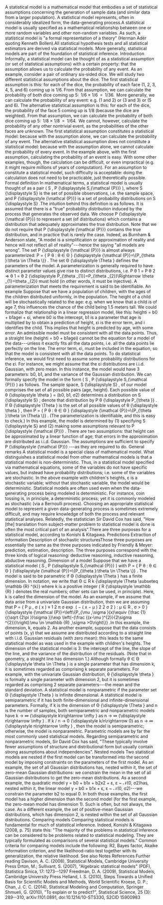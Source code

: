 A statistical model is a mathematical model that embodies a set of
statistical assumptions concerning the generation of sample data (and
similar data from a larger population). A statistical model represents,
often in considerably idealized form, the data-generating process.A
statistical model is usually specified as a mathematical relationship
between one or more random variables and other non-random variables. As
such, a statistical model is \"a formal representation of a theory\"
(Herman Adèr quoting Kenneth Bollen).All statistical hypothesis tests
and all statistical estimators are derived via statistical models. More
generally, statistical models are part of the foundation of statistical
inference. Introduction Informally, a statistical model can be thought
of as a statistical assumption (or set of statistical assumptions) with
a certain property: that the assumption allows us to calculate the
probability of any event. As an example, consider a pair of ordinary
six-sided dice. We will study two different statistical assumptions
about the dice. The first statistical assumption is this: for each of
the dice, the probability of each face (1, 2, 3, 4, 5, and 6) coming up
is 1/6. From that assumption, we can calculate the probability of both
dice coming up 5:  1/6 × 1/6 = 1/36.  More generally, we can calculate
the probability of any event: e.g. (1 and 2) or (3 and 3) or (5 and 6).
The alternative statistical assumption is this: for each of the dice,
the probability of the face 5 coming up is 1/8 (because the dice are
weighted). From that assumption, we can calculate the probability of
both dice coming up 5:  1/8 × 1/8 = 1/64.  We cannot, however, calculate
the probability of any other nontrivial event, as the probabilities of
the other faces are unknown. The first statistical assumption
constitutes a statistical model: because with the assumption alone, we
can calculate the probability of any event. The alternative statistical
assumption does not constitute a statistical model: because with the
assumption alone, we cannot calculate the probability of every event. In
the example above, with the first assumption, calculating the
probability of an event is easy. With some other examples, though, the
calculation can be difficult, or even impractical (e.g. it might require
millions of years of computation). For an assumption to constitute a
statistical model, such difficulty is acceptable: doing the calculation
does not need to be practicable, just theoretically possible. Formal
definition In mathematical terms, a statistical model is usually thought
of as a pair ( S , P {\\displaystyle S,{\\mathcal {P}}} ), where S
{\\displaystyle S} is the set of possible observations, i.e. the sample
space, and P {\\displaystyle {\\mathcal {P}}} is a set of probability
distributions on S {\\displaystyle S} .The intuition behind this
definition is as follows. It is assumed that there is a \"true\"
probability distribution induced by the process that generates the
observed data. We choose P {\\displaystyle {\\mathcal {P}}} to represent
a set (of distributions) which contains a distribution that adequately
approximates the true distribution. Note that we do not require that P
{\\displaystyle {\\mathcal {P}}} contains the true distribution, and in
practice that is rarely the case. Indeed, as Burnham & Anderson state,
\"A model is a simplification or approximation of reality and hence will
not reflect all of reality\"---hence the saying \"all models are
wrong\". The set P {\\displaystyle {\\mathcal {P}}} is almost always
parameterized: P = { P θ : θ ∈ Θ } {\\displaystyle {\\mathcal
{P}}=\\{P\_{\\theta }:\\theta \\in \\Theta \\}} . The set Θ
{\\displaystyle \\Theta } defines the parameters of the model. A
parameterization is generally required to have distinct parameter values
give rise to distinct distributions, i.e. P θ 1 = P θ 2 ⇒ θ 1 = θ 2
{\\displaystyle P\_{\\theta \_{1}}=P\_{\\theta \_{2}}\\Rightarrow
\\theta \_{1}=\\theta \_{2}} must hold (in other words, it must be
injective). A parameterization that meets the requirement is said to be
identifiable. An example Suppose that we have a population of children,
with the ages of the children distributed uniformly, in the population.
The height of a child will be stochastically related to the age: e.g.
when we know that a child is of age 7, this influences the chance of the
child being 1.5 meters tall. We could formalize that relationship in a
linear regression model, like this: heighti = b0 + b1agei + εi, where b0
is the intercept, b1 is a parameter that age is multiplied by to obtain
a prediction of height, εi is the error term, and i identifies the
child. This implies that height is predicted by age, with some error. An
admissible model must be consistent with all the data points. Thus, a
straight line (heighti = b0 + b1agei) cannot be the equation for a model
of the data---unless it exactly fits all the data points, i.e. all the
data points lie perfectly on the line. The error term, εi, must be
included in the equation, so that the model is consistent with all the
data points. To do statistical inference, we would first need to assume
some probability distributions for the εi. For instance, we might assume
that the εi distributions are i.i.d. Gaussian, with zero mean. In this
instance, the model would have 3 parameters: b0, b1, and the variance of
the Gaussian distribution. We can formally specify the model in the form
( S , P {\\displaystyle S,{\\mathcal {P}}} ) as follows. The sample
space, S {\\displaystyle S} , of our model comprises the set of all
possible pairs (age, height). Each possible value of θ {\\displaystyle
\\theta } = (b0, b1, σ2) determines a distribution on S {\\displaystyle
S} ; denote that distribution by P θ {\\displaystyle P\_{\\theta }} . If
Θ {\\displaystyle \\Theta } is the set of all possible values of θ
{\\displaystyle \\theta } , then P = { P θ : θ ∈ Θ } {\\displaystyle
{\\mathcal {P}}=\\{P\_{\\theta }:\\theta \\in \\Theta \\}} . (The
parameterization is identifiable, and this is easy to check.) In this
example, the model is determined by (1) specifying S {\\displaystyle S}
and (2) making some assumptions relevant to P {\\displaystyle {\\mathcal
{P}}} . There are two assumptions: that height can be approximated by a
linear function of age; that errors in the approximation are distributed
as i.i.d. Gaussian. The assumptions are sufficient to specify P
{\\displaystyle {\\mathcal {P}}} ---as they are required to do. General
remarks A statistical model is a special class of mathematical model.
What distinguishes a statistical model from other mathematical models is
that a statistical model is non-deterministic. Thus, in a statistical
model specified via mathematical equations, some of the variables do not
have specific values, but instead have probability distributions; i.e.
some of the variables are stochastic. In the above example with
children\'s heights, ε is a stochastic variable; without that stochastic
variable, the model would be deterministic. Statistical models are often
used even when the data-generating process being modeled is
deterministic. For instance, coin tossing is, in principle, a
deterministic process; yet it is commonly modeled as stochastic (via a
Bernoulli process). Choosing an appropriate statistical model to
represent a given data-generating process is sometimes extremely
difficult, and may require knowledge of both the process and relevant
statistical analyses. Relatedly, the statistician Sir David Cox has
said, \"How \[the\] translation from subject-matter problem to
statistical model is done is often the most critical part of an
analysis\".There are three purposes for a statistical model, according
to Konishi & Kitagawa. Predictions Extraction of information Description
of stochastic structuresThose three purposes are essentially the same as
the three purposes indicated by Friendly & Meyer: prediction,
estimation, description. The three purposes correspond with the three
kinds of logical reasoning: deductive reasoning, inductive reasoning,
abductive reasoning. Dimension of a model Suppose that we have a
statistical model ( S , P {\\displaystyle S,{\\mathcal {P}}} ) with P =
{ P θ : θ ∈ Θ } {\\displaystyle {\\mathcal {P}}=\\{P\_{\\theta }:\\theta
\\in \\Theta \\}} . The model is said to be parametric if Θ
{\\displaystyle \\Theta } has a finite dimension. In notation, we write
that Θ ⊆ R k {\\displaystyle \\Theta \\subseteq \\mathbb {R} \^{k}}
where k is a positive integer ( R {\\displaystyle \\mathbb {R} } denotes
the real numbers; other sets can be used, in principle). Here, k is
called the dimension of the model. As an example, if we assume that data
arise from a univariate Gaussian distribution, then we are assuming that
P = { P μ , σ ( x ) ≡ 1 2 π σ exp ⁡ ( − ( x − μ ) 2 2 σ 2 ) : μ ∈ R , σ
\> 0 } {\\displaystyle {\\mathcal {P}}=\\left\\{P\_{\\mu ,\\sigma
}(x)\\equiv {\\frac {1}{{\\sqrt {2\\pi }}\\sigma }}\\exp \\left(-{\\frac
{(x-\\mu )\^{2}}{2\\sigma \^{2}}}\\right):\\mu \\in \\mathbb {R}
,\\sigma \>0\\right\\}} .In this example, the dimension, k, equals 2. As
another example, suppose that the data consists of points (x, y) that we
assume are distributed according to a straight line with i.i.d. Gaussian
residuals (with zero mean): this leads to the same statistical model as
was used in the example with children\'s heights. The dimension of the
statistical model is 3: the intercept of the line, the slope of the
line, and the variance of the distribution of the residuals. (Note that
in geometry, a straight line has dimension 1.) Although formally θ ∈ Θ
{\\displaystyle \\theta \\in \\Theta } is a single parameter that has
dimension k, it is sometimes regarded as comprising k separate
parameters. For example, with the univariate Gaussian distribution, θ
{\\displaystyle \\theta } is formally a single parameter with dimension
2, but it is sometimes regarded as comprising 2 separate
parameters---the mean and the standard deviation. A statistical model is
nonparametric if the parameter set Θ {\\displaystyle \\Theta } is
infinite dimensional. A statistical model is semiparametric if it has
both finite-dimensional and infinite-dimensional parameters. Formally,
if k is the dimension of Θ {\\displaystyle \\Theta } and n is the number
of samples, both semiparametric and nonparametric models have k → ∞
{\\displaystyle k\\rightarrow \\infty } as n → ∞ {\\displaystyle
n\\rightarrow \\infty } . If k / n → 0 {\\displaystyle k/n\\rightarrow
0} as n → ∞ {\\displaystyle n\\rightarrow \\infty } , then the model is
semiparametric; otherwise, the model is nonparametric. Parametric models
are by far the most commonly used statistical models. Regarding
semiparametric and nonparametric models, Sir David Cox has said, \"These
typically involve fewer assumptions of structure and distributional form
but usually contain strong assumptions about independencies\". Nested
models Two statistical models are nested if the first model can be
transformed into the second model by imposing constraints on the
parameters of the first model. As an example, the set of all Gaussian
distributions has, nested within it, the set of zero-mean Gaussian
distributions: we constrain the mean in the set of all Gaussian
distributions to get the zero-mean distributions. As a second example,
the quadratic model y = b0 + b1x + b2x2 + ε, ε \~ 𝒩(0, σ2)has, nested
within it, the linear model y = b0 + b1x + ε, ε \~ 𝒩(0, σ2)---we
constrain the parameter b2 to equal 0. In both those examples, the first
model has a higher dimension than the second model (for the first
example, the zero-mean model has dimension 1). Such is often, but not
always, the case. As a different example, the set of positive-mean
Gaussian distributions, which has dimension 2, is nested within the set
of all Gaussian distributions. Comparing models Comparing statistical
models is fundamental for much of statistical inference. Indeed, Konishi
& Kitagawa (2008, p. 75) state this: \"The majority of the problems in
statistical inference can be considered to be problems related to
statistical modeling. They are typically formulated as comparisons of
several statistical models.\" Common criteria for comparing models
include the following: R2, Bayes factor, Akaike information criterion,
and the likelihood-ratio test together with its generalization, the
relative likelihood. See also Notes References Further reading Davison,
A. C. (2008), Statistical Models, Cambridge University Press Drton, M.;
Sullivant, S. (2007), \"Algebraic statistical models\" (PDF), Statistica
Sinica, 17: 1273--1297 Freedman, D. A. (2009), Statistical Models,
Cambridge University Press Helland, I. S. (2010), Steps Towards a
Unified Basis for Scientific Models and Methods, World Scientific
Kroese, D. P.; Chan, J. C. C. (2014), Statistical Modeling and
Computation, Springer Shmueli, G. (2010), \"To explain or to predict?\",
Statistical Science, 25 (3): 289--310, arXiv:1101.0891,
doi:10.1214/10-STS330, S2CID 15900983

